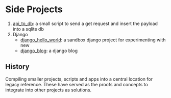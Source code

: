 # Side Projects
1. [api_to_db](/api_to_db): a small script to send a get request and insert the payload into a sqlite db
2. Django
    * [django_hello_world](/django_hello_world): a sandbox django project for experimenting with new
    * [django_blog](/django_blog): a django blog



## History
Compiling smaller projects, scripts and apps into a central location for legacy reference. These have served as the proofs and concepts to integrate into other projects as solutions.

